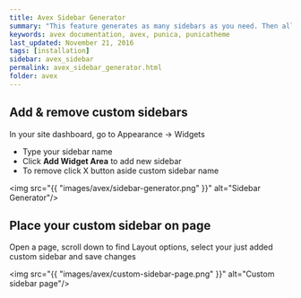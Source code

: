 ```yaml
---
title: Avex Sidebar Generator
summary: "This feature generates as many sidebars as you need. Then allows you to place them on any page you wish."
keywords: avex documentation, avex, punica, punicatheme
last_updated: November 21, 2016
tags: [installation]
sidebar: avex_sidebar
permalink: avex_sidebar_generator.html
folder: avex
---
```


## Add & remove custom sidebars

In your site dashboard, go to Appearance -> Widgets

* Type your sidebar name
* Click **Add Widget Area** to add new sidebar
* To remove click X button aside custom sidebar name

<img src="{{ "images/avex/sidebar-generator.png" }}" alt="Sidebar Generator"/>

## Place your custom sidebar on page

Open a page, scroll down to find Layout options, select your just added custom sidebar and save changes

<img src="{{ "images/avex/custom-sidebar-page.png" }}" alt="Custom sidebar page"/>
